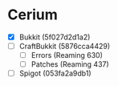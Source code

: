 # Cerium
- [x] Bukkit (5f027d2d1a2)
- [ ] CraftBukkit (5876cca4429)
  - [ ] Errors (Reaming 630)
  - [ ] Patches (Reaming 437)
- [ ] Spigot (053fa2a9db1)